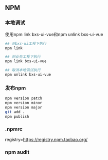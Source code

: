 ## NPM

### 本地调试
使用npm link bxs-ui-vue和npm unlink bxs-ui-vue
```bash
## 到bxs-ui工程下执行
npm link

## 到业务工程下执行
npm link bxs-ui-vue

## 取消本地调试执行
npm unlink bxs-ui-vue
```

### 发布npm
```bash
npm version patch
npm version minor
npm version major
git add .
npm publish
```

### .npmrc
registry=https://registry.npm.taobao.org/

### npm audit
